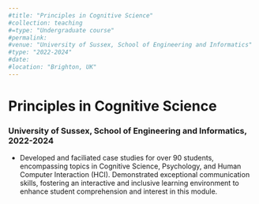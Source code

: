 ```yaml
---
#title: "Principles in Cognitive Science"
#collection: teaching
#=type: "Undergraduate course"
#permalink:
#venue: "University of Sussex, School of Engineering and Informatics"
#type: "2022-2024"
#date: 
#location: "Brighton, UK"
---
```

# Principles in Cognitive Science
### University of Sussex, School of Engineering and Informatics, 2022-2024
- Developed and faciliated case studies for over 90 students, encompassing topics in  Cognitive Science, Psychology, and Human Computer Interaction (HCI). Demonstrated exceptional communication skills, fostering an interactive and inclusive learning environment to enhance student comprehension and interest in this module.
